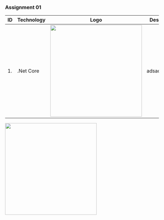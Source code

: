 ### Assignment 01

| ID | Technology | Logo | Description | Hyperlink | License |
|----|------------|------|-------------|-----------|---------|
|1.  | .Net Core  | <img src="https://github.com/KostasD97/C-tests/assets/73329420/e635368d-83be-4f05-bf4f-339b06c2a12f" width="300" height="300"> | adsadsadadsa| asdasdadad | 123123123 | 

<img src="https://github.com/KostasD97/C-tests/assets/73329420/e635368d-83be-4f05-bf4f-339b06c2a12f" width="300" height="300">
